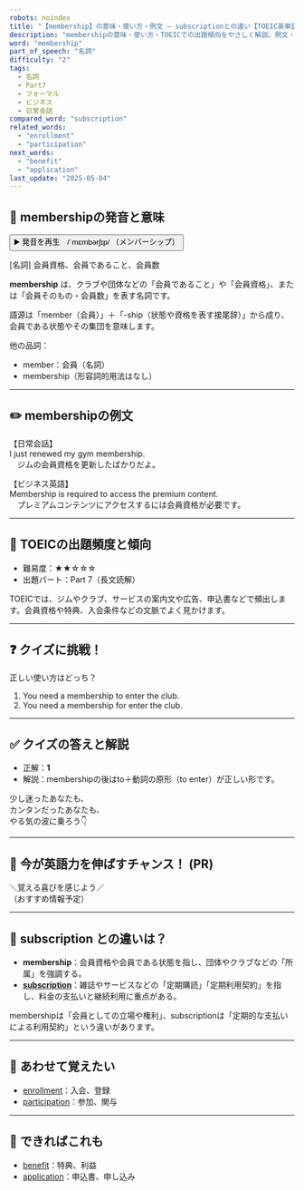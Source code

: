 ```yaml
---
robots: noindex
title: "【membership】の意味・使い方・例文 ― subscriptionとの違い【TOEIC英単語】"
description: "membershipの意味・使い方・TOEICでの出題傾向をやさしく解説。例文・クイズ付きでsubscriptionとの違いもわかりやすく学べます。"
word: "membership"
part_of_speech: "名詞"
difficulty: "2"
tags:
  - 名詞
  - Part7
  - フォーマル
  - ビジネス
  - 日常会話
compared_word: "subscription"
related_words:
  - "enrollment"
  - "participation"
next_words:
  - "benefit"
  - "application"
last_update: "2025-05-04"
---
```


## 🔰 membershipの発音と意味

<button class="play-audio" onclick="playTTS('membership')">
  <span class="play-audio-main">
    ▶️ 発音を再生　/ˈmɛmbərʃɪp/
  </span>
  <span class="play-audio-sub">
    （メンバーシップ）
  </span>
</button>

[名詞] 会員資格、会員であること、会員数

**membership** は、クラブや団体などの「会員であること」や「会員資格」、または「会員そのもの・会員数」を表す名詞です。

語源は「member（会員）」＋「-ship（状態や資格を表す接尾辞）」から成り、会員である状態やその集団を意味します。

他の品詞：  
- member：会員（名詞）
- membership（形容詞的用法はなし）

---

## ✏️ membershipの例文

【日常会話】  
I just renewed my gym membership.  
　ジムの会員資格を更新したばかりだよ。

【ビジネス英語】  
Membership is required to access the premium content.  
　プレミアムコンテンツにアクセスするには会員資格が必要です。

---

## 🎯 TOEICの出題頻度と傾向

- 難易度：★★☆☆☆
- 出題パート：Part 7（長文読解）

TOEICでは、ジムやクラブ、サービスの案内文や広告、申込書などで頻出します。会員資格や特典、入会条件などの文脈でよく見かけます。

---

## ❓ クイズに挑戦！

正しい使い方はどっち？

1. You need a membership to enter the club.  
2. You need a membership for enter the club.

---

## ✅ クイズの答えと解説

- 正解：**1**
- 解説：membershipの後はto＋動詞の原形（to enter）が正しい形です。

少し迷ったあなたも、  
カンタンだったあなたも、  
やる気の波に乗ろう👇️

---

## 🚀 今が英語力を伸ばすチャンス！ (PR)

<div class="info-center">
＼覚える喜びを感じよう／<br>  
（おすすめ情報予定）
</div>

---

## 🤔  subscription との違いは？

- **membership**：会員資格や会員である状態を指し、団体やクラブなどの「所属」を強調する。
- **[subscription](/word/subscription)**：雑誌やサービスなどの「定期購読」「定期利用契約」を指し、料金の支払いと継続利用に重点がある。

membershipは「会員としての立場や権利」、subscriptionは「定期的な支払いによる利用契約」という違いがあります。

---

## 🧩 あわせて覚えたい

- [enrollment](/word/enrollment)：入会、登録
- [participation](/word/participation)：参加、関与

---

## 📖 できればこれも

- [benefit](/word/benefit)：特典、利益
- [application](/word/application)：申込書、申し込み

<!-- cvid: aid37_bid42 -->

